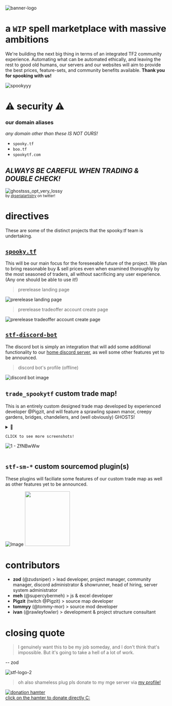 ![banner-logo](https://user-images.githubusercontent.com/16076573/192673098-48467c36-2d96-43ca-bc02-5ec993989ceb.gif)
# a `WIP` spell marketplace with massive ambitions
We're building the next big thing in terms of an integrated TF2 community experience. Automating what can be automated ethically, and leaving the rest to good old humans, our servers and our websites will aim to provide the best prices, feature-sets, and community benefits available. **Thank you for spooking with us!**

![spookyyy](https://user-images.githubusercontent.com/16076573/192679534-c4bac976-63f8-4077-b74c-f21868a6a07c.png)

# ⚠️ security ⚠️
### our domain aliases
_any domain other than these IS NOT OURS!_  
- `spooky.tf` 
- `boo.tf`
- `spookytf.com`

## ***ALWAYS BE CAREFUL WHEN TRADING & DOUBLE CHECK!***

![ghostsss_opt_very_lossy](https://user-images.githubusercontent.com/16076573/195031893-e4f231fc-f9d8-4f37-9362-37bc360e37f3.gif)  
<sub>by [@serialartistry](https://twitter.com/serialartistry) on twitter!</sub>  

# directives
These are some of the distinct projects that the spooky.tf team is undertaking.
## [`spooky.tf`](https://github.com/spookytf/spookytf)  
This will be our main focus for the foreseeable future of the project. We plan to bring reasonable buy & sell prices even when examined thoroughly by the most seasoned of traders, all without sacrificing any user experience. (Any one should be able to use it!)  

> prerelease landing page  

![prerelease landing page](https://user-images.githubusercontent.com/16076573/192677278-36e62942-3f45-453d-bbbe-08922f072100.png)  
> prerelease tradeoffer account create page  

![prerelease tradeoffer account create page](https://user-images.githubusercontent.com/16076573/192677067-ce33dd96-0f19-4cff-bd97-10a129d3a640.png)


## [`stf-discord-bot`](https://github.com/spookytf/stf-discord-bot)  
The discord bot is simply an integration that will add some additional functionality to our [home discord server](https://spooky.tf/discord/), as well some other features yet to be announced.  

> discord bot's profile (offline)

![discord bot image](https://user-images.githubusercontent.com/16076573/192677858-d92f6aa8-4783-4943-ba52-037bc12bd802.png)


## `trade_spookytf` custom trade map!  
This is an entirely custom designed trade map developed by experienced developer @Pigzit, and will feature a sprawling spawn manor, creepy gardens, bridges, chandeliers, and (well obviously) GHOSTS!  
<details>
<summary> 👻

`CLICK to see more screenshots!`  

![1 - ZfNBwWw](https://user-images.githubusercontent.com/16076573/195037247-bbc3e091-b1df-43d3-ad82-299c0702d03b.jpg)
</summary>

> hammer very early prerelease

![mappreview](https://user-images.githubusercontent.com/16076573/192679269-debc57d5-e92b-4900-848f-ab1ccbcd0c60.png)

> looking at the edge of the spooky 'garden' area  

![4 - UQ5Mwrh](https://user-images.githubusercontent.com/16076573/195036141-de17e789-384d-4ae7-85f8-2e53ef76c160.jpg)

> scary looking bridge!  

![3 - tybHQFC](https://user-images.githubusercontent.com/16076573/195036680-0e4a3269-7a4b-4f22-a50e-fde0a7da8fb3.jpg)

> example of indoors environment for the manor  

![6 - l89JXb7](https://user-images.githubusercontent.com/16076573/195036365-cb0b036a-b108-47be-b838-a8fd7d6d40d0.jpg)

</details>

## `stf-sm-*` custom sourcemod plugin(s)
These plugins will faciliate some features of our custom trade map as well as other features yet to be announced.  

![Image](https://user-images.githubusercontent.com/16076573/192127576-6b2f53c8-ca1f-4a4c-9159-6003e1c73df9.png)
<img src=https://user-images.githubusercontent.com/16076573/195009007-a2fb22f9-ace5-441e-92a4-57b636183594.png width=140 height=170 >

# contributors
- **zod** (@zudsniper)  > lead developer, project manager, community manager, discord administrator & showrunner, head of hiring, server system administrator
- **meh** (@supercybermeh) > js & excel developer
- **Pigzit** (twitch @Pigzit) > source map developer
- **tommyy** (@tommy-mor) > source mod developer
- **ivan** (@rawleyfowler) > development & project structure consultant

# closing quote

> I genuinely want this to be my job someday, and I don't think that's impossible. But it's going to take a hell of a lot of work. 
  
 -- zod

![stf-logo-2](https://user-images.githubusercontent.com/16076573/192679367-16486f47-8f2f-4108-a643-1b2aab1de7b8.png)

> oh also shameless plug pls donate to my mge server via [my profile!](https://github.com/zudsniper/)  

[![donation hamter](https://camo.githubusercontent.com/d86f75137354ac38148f99f43507f9b0147db9a4cff67b8f27b267c6d1e25bed/68747470733a2f2f692e696d6775722e636f6d2f666e344c536d432e706e67)  
click on the hamter to donate directly C:](https://donate.contenthell.earth/)

